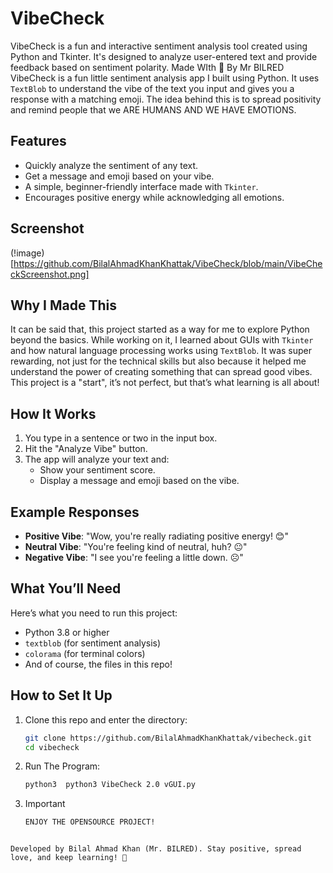 # VibeCheck
VibeCheck is a fun and interactive sentiment analysis tool created using Python and Tkinter. It's designed to analyze user-entered text and provide feedback based on sentiment polarity. Made WIth 💓 By Mr BILRED
VibeCheck is a fun little sentiment analysis app I built using Python. It uses `TextBlob` to understand the vibe of the text you input and gives you a response with a matching emoji. The idea behind this is to spread positivity and remind people that we ARE HUMANS AND WE HAVE EMOTIONS.

## Features

- Quickly analyze the sentiment of any text.
- Get a message and emoji based on your vibe.
- A simple, beginner-friendly interface made with `Tkinter`.
- Encourages positive energy while acknowledging all emotions.

## Screenshot
(!image)[https://github.com/BilalAhmadKhanKhattak/VibeCheck/blob/main/VibeCheckScreenshot.png]

## Why I Made This

It can be said that, this project started as a way for me to explore Python beyond the basics. While working on it, I learned about GUIs with `Tkinter` and how natural language processing works using `TextBlob`. It was super rewarding, not just for the technical skills but also because it helped me understand the power of creating something that can spread good vibes. This project is a "start", it’s not perfect, but that’s what learning is all about!

## How It Works

1. You type in a sentence or two in the input box.
2. Hit the "Analyze Vibe" button.
3. The app will analyze your text and:
   - Show your sentiment score.
   - Display a message and emoji based on the vibe.

## Example Responses

- **Positive Vibe**: "Wow, you're really radiating positive energy! 😊"
- **Neutral Vibe**: "You're feeling kind of neutral, huh? 😐"
- **Negative Vibe**: "I see you're feeling a little down. ☹️"

## What You’ll Need

Here’s what you need to run this project:
- Python 3.8 or higher
- `textblob` (for sentiment analysis)
- `colorama` (for terminal colors)
- And of course, the files in this repo!

## How to Set It Up

1. Clone this repo and enter the directory:
   ```bash
   git clone https://github.com/BilalAhmadKhanKhattak/vibecheck.git
   cd vibecheck
   ```
2. Run The Program:
   ```bash
   python3  python3 VibeCheck 2.0 vGUI.py
   ```
3. Important
   ```bash
   ENJOY THE OPENSOURCE PROJECT!
  ```

Developed by Bilal Ahmad Khan (Mr. BILRED). Stay positive, spread love, and keep learning! 💙
